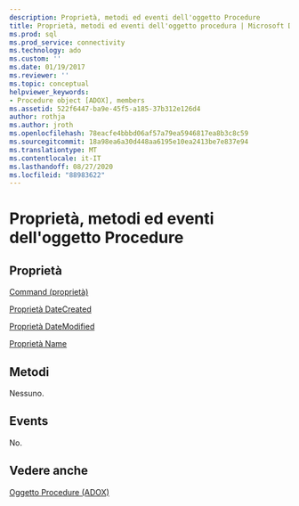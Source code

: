 ```yaml
---
description: Proprietà, metodi ed eventi dell'oggetto Procedure
title: Proprietà, metodi ed eventi dell'oggetto procedura | Microsoft Docs
ms.prod: sql
ms.prod_service: connectivity
ms.technology: ado
ms.custom: ''
ms.date: 01/19/2017
ms.reviewer: ''
ms.topic: conceptual
helpviewer_keywords:
- Procedure object [ADOX], members
ms.assetid: 522f6447-ba9e-45f5-a185-37b312e126d4
author: rothja
ms.author: jroth
ms.openlocfilehash: 78eacfe4bbbd06af57a79ea5946817ea8b3c8c59
ms.sourcegitcommit: 18a98ea6a30d448aa6195e10ea2413be7e837e94
ms.translationtype: MT
ms.contentlocale: it-IT
ms.lasthandoff: 08/27/2020
ms.locfileid: "88983622"
---
```

# <a name="procedure-object-properties-methods-and-events"></a>Proprietà, metodi ed eventi dell'oggetto Procedure
## <a name="properties"></a>Proprietà  
 [Command (proprietà)](./command-property-adox.md)  
  
 [Proprietà DateCreated](./datecreated-property-adox.md)  
  
 [Proprietà DateModified](./datemodified-property-adox.md)  
  
 [Proprietà Name](./name-property-adox.md)  
  
## <a name="methods"></a>Metodi  
 Nessuno.  
  
## <a name="events"></a>Events  
 No.  
  
## <a name="see-also"></a>Vedere anche  
 [Oggetto Procedure (ADOX)](./procedure-object-adox.md)